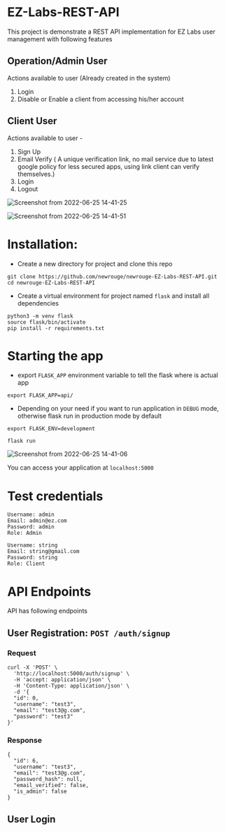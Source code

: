 # EZ-Labs-REST-API

This project is demonstrate a REST API implementation for EZ Labs user management with following features

## Operation/Admin User

Actions available to user (Already created in the system)
1. Login
2. Disable or Enable a client from accessing his/her account

## Client User

Actions available to user -
1. Sign Up 
2. Email Verify ( A unique verification link, no mail service due to latest google policy for less secured apps, using link client can verify themselves.)
3. Login
4. Logout

  ![Screenshot from 2022-06-25 14-41-25](https://user-images.githubusercontent.com/79413473/175766697-11bb5c56-5b5b-4b5d-a277-84331d5f686b.png)
  
  ![Screenshot from 2022-06-25 14-41-51](https://user-images.githubusercontent.com/79413473/175766702-d90d1a62-92a1-43db-804e-9ebc416cf003.png)


# Installation:

+ Create a new directory for project and clone this repo
```
git clone https://github.com/newrouge/newrouge-EZ-Labs-REST-API.git
cd newrouge-EZ-Labs-REST-API
```

+ Create a virtual environment for project named `flask` and install all dependencies

```
python3 -m venv flask
source flask/bin/activate
pip install -r requirements.txt
```
# Starting the app

+ export `FLASK_APP` environment variable to tell the flask where is actual app

```
export FLASK_APP=api/
```
+ Depending on your need if you want to run application in `DEBUG` mode, otherwise flask run in production mode by default

```
export FLASK_ENV=development
```
```
flask run
```

![Screenshot from 2022-06-25 14-41-06](https://user-images.githubusercontent.com/79413473/175767027-bc9487ea-25f8-4211-9ea3-9f4470d2e4ee.png)

You can access your application at `localhost:5000`


# Test credentials

```
Username: admin
Email: admin@ez.com
Password: admin
Role: Admin
```
```
Username: string
Email: string@gmail.com
Password: string
Role: Client
```

# API Endpoints 

API has following endpoints

## User Registration: `POST /auth/signup`

### Request
```
curl -X 'POST' \
  'http://localhost:5000/auth/signup' \
  -H 'accept: application/json' \
  -H 'Content-Type: application/json' \
  -d '{
  "id": 0,
  "username": "test3",
  "email": "test3@g.com",
  "password": "test3"
}'
```
### Response

```
{
  "id": 6,
  "username": "test3",
  "email": "test3@g.com",
  "password_hash": null,
  "email_verified": false,
  "is_admin": false
}
```

## User Login






